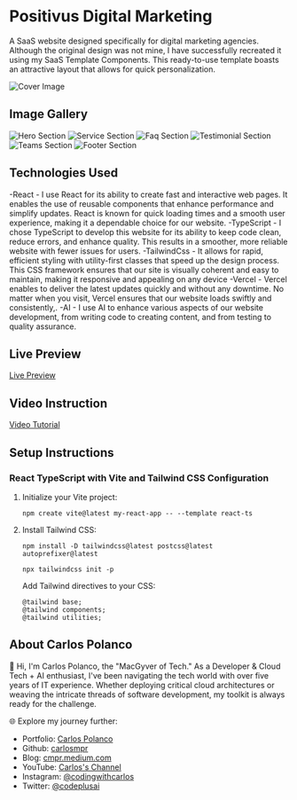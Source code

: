 
# Positivus Digital Marketing

A SaaS website designed specifically for digital marketing agencies. Although the original design was not mine, I have successfully recreated it using my SaaS Template Components. This ready-to-use template boasts an attractive layout that allows for quick personalization.

![Cover Image](https://www.carlosmpolanco.com/positivus/cover.png)

## Image Gallery

![Hero Section](/positivus/public/positivus/1.png)
![Service Section](/positivus/public/positivus/2.png)
![Faq Section](/positivus/public/positivus/3.png)
![Testimonial Section](/positivus/public/positivus/4.png)
![Teams Section](/positivus/public/positivus/5.png)
![Footer Section](/positivus/public/positivus/6.png)


## Technologies Used

-React - I use React for its ability to create fast and interactive web pages. It enables the use of reusable components that enhance performance and simplify updates. React is known for quick loading times and a smooth user experience, making it a dependable choice for our website.
-TypeScript - I chose TypeScript to develop this website for its ability to keep code clean, reduce errors, and enhance quality. This results in a smoother, more reliable website with fewer issues for users.
-TailwindCss - It allows for rapid, efficient styling with utility-first classes that speed up the design process. This CSS framework ensures that our site is visually coherent and easy to maintain, making it responsive and appealing on any device
-Vercel -  Vercel enables to deliver the latest updates quickly and without any downtime. No matter when you visit, Vercel ensures that our website loads swiftly and consistently,.
-AI - I use AI to enhance various aspects of our website development, from writing code to creating content, and from testing to quality assurance.


## Live Preview

[Live Preview](https://www.carlosmpolanco.com/livepreview/positivus/)

## Video Instruction

[Video Tutorial](https://youtube.com/example-tutorial)

## Setup Instructions

### React TypeScript with Vite and Tailwind CSS Configuration

1. Initialize your Vite project:
   ```
   npm create vite@latest my-react-app -- --template react-ts
   ```

2. Install Tailwind CSS:
   ```
   npm install -D tailwindcss@latest postcss@latest autoprefixer@latest
   ```
   ```
   npx tailwindcss init -p
   ```
   Add Tailwind directives to your CSS:
   ```
   @tailwind base;
   @tailwind components;
   @tailwind utilities;
   ```

## About Carlos Polanco

👋 Hi, I'm Carlos Polanco, the "MacGyver of Tech." As a Developer & Cloud Tech + AI enthusiast, I've been navigating the tech world with over five years of IT experience. Whether deploying critical cloud architectures or weaving the intricate threads of software development, my toolkit is always ready for the challenge.

🌐 Explore my journey further:
- Portfolio: [Carlos Polanco](https://www.carlosmpolanco.com/)
- Github: [carlosmpr](https://github.com/carlosmpr)
- Blog: [cmpr.medium.com](https://cmpr.medium.com)
- YouTube: [Carlos's Channel](https://www.youtube.com/channel/UCXmbxdnCIJZs7ozlzbPm7IQ)
- Instagram: [@codingwithcarlos](https://www.instagram.com/codingwithcarlos/)
- Twitter: [@codeplusai](https://twitter.com/codeplusai)
    